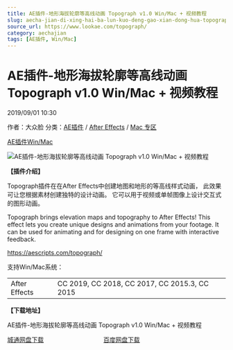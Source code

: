 ```yaml
---
title: AE插件-地形海拔轮廓等高线动画 Topograph v1.0 Win/Mac + 视频教程
slug: aecha-jian-di-xing-hai-ba-lun-kuo-deng-gao-xian-dong-hua-topograph-v1-0-win-mac-shi-pin-jiao-cheng
source_url: https://www.lookae.com/topograph/
category: aechajian
tags: [AE插件, Win/Mac]
---
```

# AE插件-地形海拔轮廓等高线动画 Topograph v1.0 Win/Mac + 视频教程

2019/09/01 10:30

作者：大众脸
分类：[AE插件](https://www.lookae.com/after-effects/aechajian/) / [After Effects](https://www.lookae.com/after-effects/) / [Mac 专区](https://www.lookae.com/mac-osx/)

[AE插件](https://www.lookae.com/tag/ae%e6%8f%92%e4%bb%b6/)[Win/Mac](https://www.lookae.com/tag/winmac/)

![AE插件-地形海拔轮廓等高线动画 Topograph v1.0 Win/Mac + 视频教程](https://www.lookae.com/wp-content/uploads/2019/09/Topograph.jpg "AE插件-地形海拔轮廓等高线动画 Topograph v1.0 Win/Mac + 视频教程-LookAE.com")

**【插件介绍】**

Topograph插件在在After Effects中创建地图和地形的等高线样式动画， 此效果可让您根据素材创建独特的设计动画。 它可以用于视频或单帧图像上设计交互式的图形动画。

Topograph brings elevation maps and topography to After Effects! This effect lets you create unique designs and animations from your footage. It can be used for animating and for designing on one frame with interactive feedback.

https://aescripts.com/topograph/

支持Win/Mac系统：

|  |  |
| --- | --- |
| After Effects | CC 2019, CC 2018, CC 2017, CC 2015.3, CC 2015 |

**【下载地址】**

AE插件-地形海拔轮廓等高线动画 Topograph v1.0 Win/Mac + 视频教程

[城通网盘下载](https://lookae.ctfile.com/fs/680462-395742731)                                   [百度网盘下载](https://pan.baidu.com/s/1G744ceRQovGE32kcDTp8Ww)
